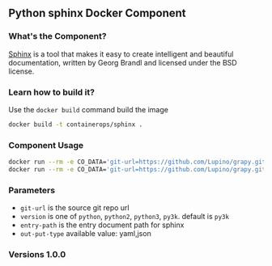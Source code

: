 ## Python sphinx Docker Component

### What's the Component?
[Sphinx](https://github.com/sphinx-doc/sphinx/) is a tool that makes it easy to create intelligent and beautiful documentation, written by Georg Brandl and licensed under the BSD license.

### Learn how to build it?
Use the `docker build` command build the image
```bash
docker build -t containerops/sphinx .
```

### Component Usage
```bash
docker run --rm -e CO_DATA='git-url=https://github.com/Lupino/grapy.git entry-path=docs' containerops/sphinx
docker run --rm -e CO_DATA='git-url=https://github.com/Lupino/grapy.git entry-path=docs version=python' containerops/sphinx
```

### Parameters
- `git-url` is the source git repo url
- `version` is one of `python`, `python2`, `python3`, `py3k`.  default is `py3k`
- `entry-path` is the entry document path for sphinx
- `out-put-type` available value: yaml,json

### Versions 1.0.0
